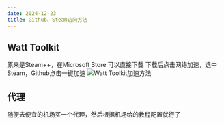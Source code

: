 ```yaml
---
date: 2024-12-23
title: Github、Steam访问方法
---
```


## Watt Toolkit

原来是Steam++，在Microsoft Store 可以直接下载
下载后点击网络加速，选中Steam，Github点击一键加速
![Watt Toolkit加速方法](../imgs/WattToolkit加速方法.png)

## 代理

随便去便宜的机场买一个代理，然后根据机场给的教程配置就行了
